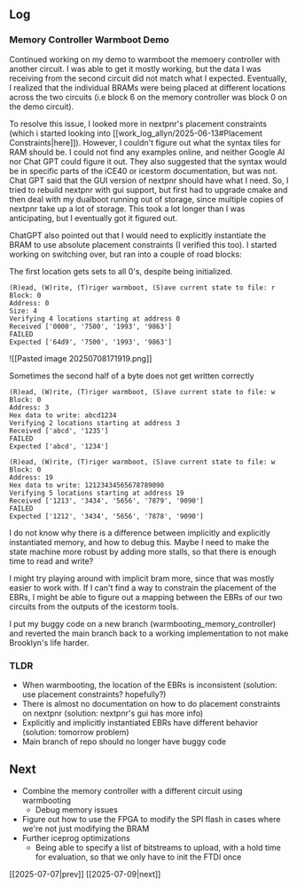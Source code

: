 ## Log
### Memory Controller Warmboot Demo
Continued working on my demo to warmboot the memoery controller with another circuit. I was able to get it mostly working, but the data I was receiving from the second circuit did not match what I expected. Eventually, I realized that the individual BRAMs were being placed at different locations across the two circuits (i.e block 6 on the memory controller was block 0 on the demo circuit).

To resolve this issue, I looked more in nextpnr's placement constraints (which i started looking into [[work_log_allyn/2025-06-13#Placement Constraints|here]]). However, I couldn't figure out what the syntax tiles for RAM should be. I could not find any examples online, and neither Google AI nor Chat GPT could figure it out. They also suggested that the syntax would be in specific parts of the iCE40 or icestorm documentation, but was not. Chat GPT said that the GUI version of nextpnr should have what I need. So, I tried to rebuild nextpnr with gui support, but first had to upgrade cmake and then deal with my dualboot running out of storage, since multiple copies of nextpnr take up a lot of storage. This took a lot longer than I was anticipating, but I eventually got it figured out.

ChatGPT also pointed out that I would need to explicitly instantiate the BRAM to use absolute placement constraints (I verified this too). I started working on switching over, but ran into a couple of road blocks:

The first location gets sets to all 0's, despite being initialized.
```
(R)ead, (W)rite, (T)riger warmboot, (S)ave current state to file: r
Block: 0
Address: 0
Size: 4
Verifying 4 locations starting at address 0
Received ['0000', '7500', '1993', '9863']
FAILED
Expected ['64d9', '7500', '1993', '9863']
```
![[Pasted image 20250708171919.png]]

Sometimes the second half of a byte does not get written correctly
```
(R)ead, (W)rite, (T)riger warmboot, (S)ave current state to file: w
Block: 0
Address: 3
Hex data to write: abcd1234
Verifying 2 locations starting at address 3
Received ['abcd', '1235']
FAILED
Expected ['abcd', '1234']
```
```
(R)ead, (W)rite, (T)riger warmboot, (S)ave current state to file: w
Block: 0
Address: 19
Hex data to write: 12123434565678789090
Verifying 5 locations starting at address 19
Received ['1213', '3434', '5656', '7879', '9090']
FAILED
Expected ['1212', '3434', '5656', '7878', '9090']
```

I do not know why there is a difference between implicitly and explicitly instantiated memory, and how to debug this. Maybe I need to make the state machine more robust by adding more stalls, so that there is enough time to read and write?

I might try playing around with implicit bram more, since that was mostly easier to work with. If I can't find a way to constrain the placement of the EBRs, I might be able to figure out a mapping between the EBRs of our two circuits from the outputs of the icestorm tools. 

I put my buggy code on a new branch (warmbooting_memory_controller) and reverted the main branch back to a working implementation to not make Brooklyn's life harder.

### TLDR
- When warmbooting, the location of the EBRs is inconsistent (solution: use placement constraints? hopefully?)
- There is almost no documentation on how to do placement constraints on nextpnr (solution: nextpnr's gui has more info)
- Explicitly and implicitly instantiated EBRs have different behavior (solution: tomorrow problem)
- Main branch of repo should no longer have buggy code
## Next
- Combine the memory controller with a different circuit using warmbooting
	- Debug memory issues
- Figure out how to use the FPGA to modify the SPI flash in cases where we're not just modifying the BRAM
- Further iceprog optimizations
	- Being able to specify a list of bitstreams to upload, with a hold time for evaluation, so that we only have to init the FTDI once

[[2025-07-07|prev]] [[2025-07-09|next]]
